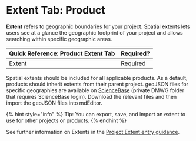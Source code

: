 # Extent Tab: Product

**Extent** refers to geographic boundaries for your project. Spatial extents lets users see at a glance the geographic footprint of your project and allows searching within specific geographic areas.

| Quick Reference: Product Extent Tab | Required? |
| :--- | :--- |
| Extent | Required |

Spatial extents should be included for all applicable products. As a default, products should inherit extents from their parent project. geoJSON files for specific geographies are available on [ScienceBase](https://www.sciencebase.gov/catalog/item/5bd7c96fe4b0b3fc5ce82d44) \(private DMWG folder that requires ScienceBase login\). Download the relevant files and then import the geoJSON files into mdEditor.

{% hint style="info" %}
Tip: You can export, save, and import an extent to use for other projects or products.
{% endhint %}

See further information on Extents in the [Project Extent entry guidance](https://github.com/tpatterson1996/lcc-metadata-manual/tree/287090b07635d0e76a714278ce1f6c4aac3594cc/record/main/extent-tab.html).

